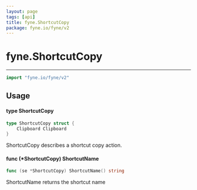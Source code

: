 ```yaml
---
layout: page
tags: [api]
title: fyne.ShortcutCopy
package: fyne.io/fyne/v2
---
```


# fyne.ShortcutCopy
---
```go
import "fyne.io/fyne/v2"
```

## Usage

#### type ShortcutCopy

```go
type ShortcutCopy struct {
	Clipboard Clipboard
}
```

ShortcutCopy describes a shortcut copy action.

#### func (*ShortcutCopy) ShortcutName

```go
func (se *ShortcutCopy) ShortcutName() string
```
ShortcutName returns the shortcut name
